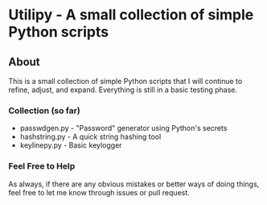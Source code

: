 # Utilipy - A small collection of simple Python scripts
## About
This is a small collection of simple Python scripts that I will continue to refine, adjust, and expand.
Everything is still in a basic testing phase.

### Collection (so far)
* passwdgen.py - "Password" generator using Python's secrets
* hashstring.py - A quick string hashing tool
* keylinepy.py - Basic keylogger

### Feel Free to Help 
As always, if there are any obvious mistakes or better ways of doing things, feel free to let me know through issues or
pull request.

